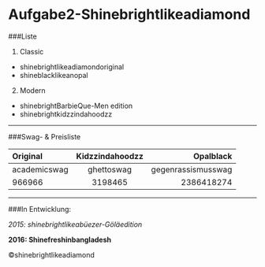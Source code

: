 Aufgabe2-Shinebrightlikeadiamond
=========
###Liste

1. Classic
  * shinebrightlikeadiamondoriginal
  * shineblacklikeanopal
2. Modern
  * shinebrightBarbieQue-Men edition
  * shinebrightkidzzindahoodzz

---

###Swag- & Preisliste

| Original | Kidzzindahoodzz | Opalblack |
|:---------|:---------------:|----------:|
| academicswag | ghettoswag | gegenrassismusswag |
| 966966 | 3198465 | 2386418274 |


---

###In Entwicklung:

*2015: shinebrightlikeabüezer-Göläedition*

**2016: Shinefreshinbangladesh**




 ©shinebrightlikeadiamond
